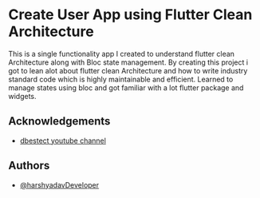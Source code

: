 
# Create User App using Flutter Clean Architecture 

This is a single functionality app I created to understand flutter clean Architecture along with Bloc state management. By creating this project i got to lean alot about flutter clean Architecture and how to write industry standard code which is highly maintainable and efficient. Learned to manage states using bloc and got familiar with a lot flutter package and widgets.


## Acknowledgements

 - [dbestect youtube channel](https://www.youtube.com/watch?v=_E3EF1jPumM)


## Authors

- [@harshyadavDeveloper](https://github.com/harshyadavDeveloper)

